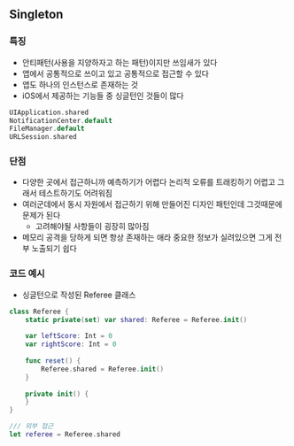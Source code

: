 ## Singleton
### 특징
- 안티패턴(사용을 지양하자고 하는 패턴)이지만 쓰임새가 있다
- 앱에서 공통적으로 쓰이고 있고 공통적으로 접근할 수 있다
- 앱도 하나의 인스턴스로 존재하는 것
- iOS에서 제공하는 기능들 중 싱글턴인 것들이 많다

```swift
UIApplication.shared
NotificationCenter.default
FileManager.default
URLSession.shared
```

### 단점
- 다양한 곳에서 접근하니까 예측하기가 어렵다
논리적 오류를 트래킹하기 어렵고 그래서 테스트하기도 어려워짐
- 여러군데에서 동시 자원에서 접근하기 위해 만들어진 디자인 패턴인데 그것때문에 문제가 된다
  - 고려해야될 사항들이 굉장히 많아짐
- 메모리 공격을 당하게 되면 항상 존재하는 애라 중요한 정보가 실려있으면 그게 전부 노출되기 쉽다

### 코드 예시

- 싱글턴으로 작성된 Referee 클래스

```swift
class Referee {
    static private(set) var shared: Referee = Referee.init()
    
    var leftScore: Int = 0
    var rightScore: Int = 0
    
    func reset() {
        Referee.shared = Referee.init()
    }
    
    private init() {
    }
}

/// 외부 접근
let referee = Referee.shared
```
